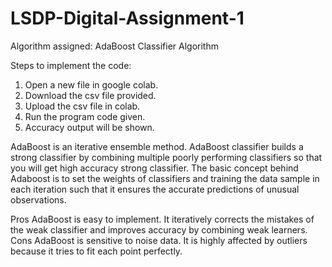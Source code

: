 # LSDP-Digital-Assignment-1

Algorithm assigned: AdaBoost Classifier Algorithm

Steps to implement the code:
1. Open a new file in google colab.
2. Download the csv file provided.
3. Upload the csv file in colab.
4. Run the program code given.
5. Accuracy output will be shown.

AdaBoost is an iterative ensemble method. AdaBoost classifier builds a strong classifier by combining multiple poorly performing classifiers so that you will get high accuracy strong classifier. The basic concept behind Adaboost is to set the weights of classifiers and training the data sample in each iteration such that it ensures the accurate predictions of unusual observations. 

Pros
AdaBoost is easy to implement. It iteratively corrects the mistakes of the weak classifier and improves accuracy by combining weak learners. 
Cons
AdaBoost is sensitive to noise data. It is highly affected by outliers because it tries to fit each point perfectly. 
